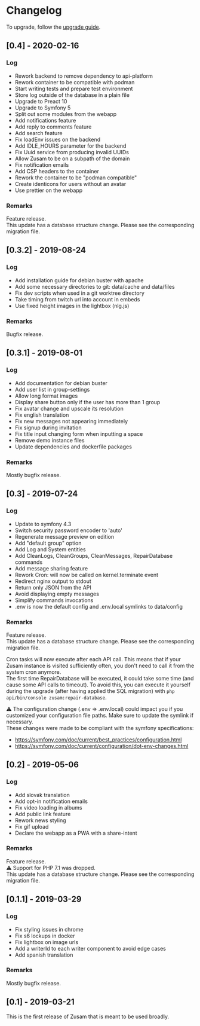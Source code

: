 # Changelog

To upgrade, follow the [upgrade guide](https://github.com/zusam/zusam/blob/master/documentation/update.md).

## [0.4] - 2020-02-16

### Log
- Rework backend to remove dependency to api-platform
- Rework container to be compatible with podman
- Start writing tests and prepare test environment
- Store log outside of the database in a plain file
- Upgrade to Preact 10
- Upgrade to Symfony 5
- Split out some modules from the webapp
- Add notifications feature
- Add reply to comments feature
- Add search feature
- Fix loadEnv issues on the backend
- Add IDLE_HOURS parameter for the backend
- Fix Uuid service from producing invalid UUIDs
- Allow Zusam to be on a subpath of the domain
- Fix notification emails
- Add CSP headers to the container
- Rework the container to be "podman compatible"
- Create identicons for users without an avatar
- Use prettier on the webapp

### Remarks
Feature release.  
This update has a database structure change. Please see the corresponding migration file.  

## [0.3.2] - 2019-08-24

### Log
- Add installation guide for debian buster with apache
- Add some necessary directories to git: data/cache and data/files
- Fix dev scripts when used in a git worktree directory
- Take timing from twitch url into account in embeds
- Use fixed height images in the lightbox (nlg.js)

### Remarks
Bugfix release.

## [0.3.1] - 2019-08-01

### Log
- Add documentation for debian buster
- Add user list in group-settings
- Allow long format images
- Display share button only if the user has more than 1 group
- Fix avatar change and upscale its resolution
- Fix english translation
- Fix new messages not appearing immediately
- Fix signup during invitation
- Fix title input changing form when inputting a space
- Remove demo instance files
- Update dependencies and dockerfile packages

### Remarks
Mostly bugfix release.

## [0.3] - 2019-07-24

### Log
- Update to symfony 4.3
- Switch security password encoder to 'auto'
- Regenerate message preview on edition
- Add "default group" option
- Add Log and System entities
- Add CleanLogs, CleanGroups, CleanMessages, RepairDatabase commands
- Add message sharing feature
- Rework Cron: will now be called on kernel.terminate event
- Redirect nginx output to stdout
- Return only JSON from the API
- Avoid displaying empty messages
- Simplify commands invocations
- .env is now the default config and .env.local symlinks to data/config

### Remarks
Feature release.  
This update has a database structure change. Please see the corresponding migration file.  

Cron tasks will now execute after each API call. This means that if your Zusam instance is visited sufficiently often, you don't need to call it from the system cron anymore.  
The first time RepairDatabase will be executed, it could take some time (and cause some API calls to timeout). To avoid this, you can execute it yourself during the upgrade (after having applied the SQL migration) with `php api/bin/console zusam:repair-database`.

:warning: The configuration change (.env => .env.local) could impact you if you customized your configuration file paths. Make sure to update the symlink if necessary.  
These changes were made to be compliant with the symfony specifications:
- https://symfony.com/doc/current/best_practices/configuration.html
- https://symfony.com/doc/current/configuration/dot-env-changes.html

## [0.2] - 2019-05-06

### Log
- Add slovak translation
- Add opt-in notification emails
- Fix video loading in albums
- Add public link feature
- Rework news styling
- Fix gif upload
- Declare the webapp as a PWA with a share-intent

### Remarks
Feature release.  
:warning: Support for PHP 7.1 was dropped.  
This update has a database structure change. Please see the corresponding migration file.  

## [0.1.1] - 2019-03-29

### Log
- Fix styling issues in chrome
- Fix s6 lockups in docker
- Fix lightbox on image urls
- Add a writerId to each writer component to avoid edge cases
- Add spanish translation

### Remarks
Mostly bugfix release.

## [0.1] - 2019-03-21
This is the first release of Zusam that is meant to be used broadly.
